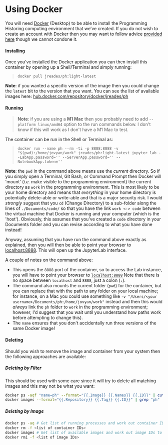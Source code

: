 # Using Docker

You will need [Docker](https://www.docker.com) (Desktop) to be able to install the Programming Historing computing environment that we’ve created. If you do not wish to create an account with Docker then you may want to follow advice [provided here](https://github.com/docker/docker.github.io/issues/6910#issuecomment-532393783) though we cannot condone it.

#### Installing

Once you’ve installed the Docker application you can then install this container by opening up a Shell/Terminal and simply running:

> `docker pull jreades/ph:light-latest` 

**Note**: if you wanted a specific version of the image then you could change the `latest`  bit to the version that you want. You can see the list of available images here: [hub.docker.com/repository/docker/jreades/ph](https://hub.docker.com/repository/docker/jreades/ph)

#### Running

> **Note**: if you are using a **M1 Mac** then you probably need to add `--platform linux/amd64` option to the run commands below. I don't know if this will work as I don't have a M1 Mac to test.

The container can be run in the Shell or Terminal as:

> `docker run --name ph --rm -ti -p 8888:8888 -v "$(pwd):/home/jovyan/work" jreades/ph:light-latest jupyter lab --LabApp.password='' --ServerApp.password='' --NotebookApp.token=''`

**Note**: the `pwd` in the command above means use the _current_ directory. So if you simply open a Terminal, Git Bash, or Command Prompt then Docker will 'mount' (_i.e._ make visible to the programming environment) the current directory as `work` in the programming environment. This is most likely to be your home directory and means that _everything_ in your home directory is potentially delete-able or write-able and that is a major security risk. I would _strongly_ suggest that you `cd` (Change Directory) to a sub-folder along the lines of `./Documents/code/` so that you have the link `work <-> code` between the virtual machine that Docker is running and your computer (which is the 'host'). Obviously, this assumes that you've created a `code` directory in your Documents folder and you can revise according to what you have done instead!

Anyway, assuming that you have run the command above exactly as explained, then you will then be able to point your browser to [localhost:8888](localhost:8888/lab?). This will open up the JupyterLab interface.

A couple of notes on the command above:

* This opens the `8888` port of the container, so to access the Lab instance,
  you will have to point your browser to [`localhost:8888`](localhost:8888/lab/) Note that there is no space between `localhost` and `8888`, just a colon (`:`).
* The command also mounts the current folder (`pwd`) for the container, but you can replace that with the path to any folder on your local machine; for instance, on a Mac you could use something like `-v "/Users/<your username>/Documents/ph:/home/jovyan/work"` instead and then this would _always_ link the `ph` folder to `work` in the programming environment; however, I'd suggest that you wait until you understand how paths work before attempting to change this).
* The `name` ensures that you don't accidentally run three versions of the same Docker image!

#### Deleting

Should you wish to remove the image and container from your system then the following approaches are available:

##### Deleting by Filter

This should be used with some care since it will try to delete all matching images and this may not be what you want:

```bash
docker ps -aqf "name=ph" --format="{{.Image}} {{.Names}} {{.ID}}" | cut -d' ' -f3 | xargs docker rm -f
docker images --format="{{.Repository}} {{.Tag}} {{.ID}}" | grep "ph" | cut -d' ' -f3 | xargs docker rmi
```

##### Deleting by Image

```bash
docker ps -aq # Get list of running processes and work out container IDs to remove
docker rm -f <list of container IDs>
docker images # Get list of available images and work out image IDs to remove
docker rmi -f <list of image IDs>
```
